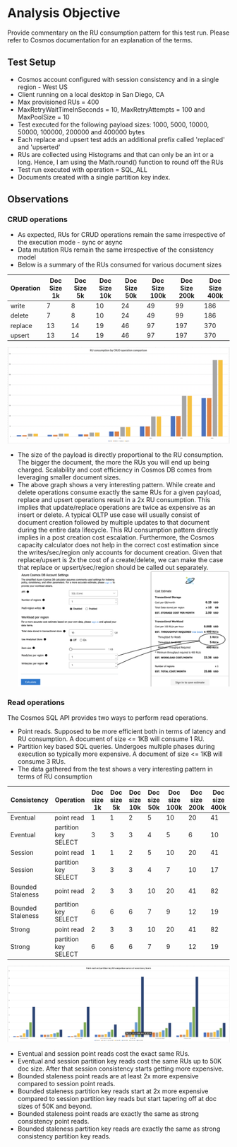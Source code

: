# Analysis Objective
Provide commentary on the RU consumption pattern for this test run. Please refer to Cosmos documentation for an explanation of the terms.

## Test Setup
- Cosmos account configured with session consistency and in a single region - West US
- Client running on a local desktop in San Diego, CA
- Max provisioned RUs = 400
- MaxRetryWaitTimeInSeconds = 10, MaxRetryAttempts = 100 and MaxPoolSize = 10
- Test executed for the following payload sizes: 1000, 5000, 10000, 50000, 100000, 200000 and 400000 bytes
- Each replace and upsert test adds an additional prefix called 'replaced' and 'upserted'
- RUs are collected using Histograms and that can only be an int or a long. Hence, I am using the Math.round() function to round off the RUs
- Test run executed with operation = SQL_ALL 
- Documents created with a single partition key index.

## Observations

### CRUD operations
- As expected, RUs for CRUD operations remain the same irrespective of the execution mode - sync or async
- Data mutation RUs remain the same irrespective of the consistency model 
- Below is a summary of the RUs consumed for various document sizes

| Operation | Doc Size 1k | Doc Size 5k | Doc Size 10k | Doc Size 50k | Doc Size 100k | Doc Size 200k | Doc Size 400k |
| --- | --- | --- | --- | --- | --- | --- | --- |
| write | 7 | 8 | 10 | 24 | 49 | 99 | 186 |
| delete | 7 | 8 | 10 | 24 | 49 | 99 | 186 |
| replace | 13 | 14 | 19 | 46 | 97 | 197 | 370 |
| upsert | 13 | 14 | 19 | 46 | 97 | 197 | 370 |

![CRUD operations RU consumption](RU%20consumption%20by%20CRUD%20op.png)

- The size of the payload is directly proportional to the RU consumption. The bigger the document, the more the RUs you will end up being charged. Scalability and cost efficiency in Cosmos DB comes from leveraging smaller document sizes. 
- The above graph shows a very interesting pattern. While create and delete operations consume exactly the same RUs for a given payload, replace and upsert operations result in a 2x RU consumption. This implies that update/replace operations are twice as expensive as an insert or delete. A typical OLTP use case will usually consist of document creation followed by multiple updates to that document during the entire data lifecycle. This RU consumption pattern directly implies in a post creation cost escalation.
Furthermore, the Cosmos capacity calculator  does not help in the correct cost estimation since the writes/sec/region only accounts for document creation. Given that replace/upsert is 2x the cost of a create/delete, we can make the case that replace or upsert/sec/region should be called out separately.
 ![Cosmos capacity calculator](Cosmos%20Capacity%20Calculator.png)

### Read operations
The Cosmos SQL API provides two ways to perform read operations.
- Point reads. Supposed to be more efficient both in terms of latency and RU consumption. A document of size <= 1KB will consume 1 RU. 
- Partition key based SQL queries. Undergoes multiple phases during execution so typically more expensive. A document of size <= 1KB will consume 3 RUs.
- The data gathered from the test shows a very interesting pattern in terms of RU consumption

| Consistency | Operation | Doc size 1k | Doc size 5k | Doc size 10k | Doc size 50k | Doc size 100k | Doc size 200k | Doc size 400k |
| --- | --- | --- | --- | --- | --- | --- | --- | --- |
| Eventual | point read | 1 | 1 | 2 | 5 | 10 | 20 | 41 |
| Eventual | partition key SELECT | 3 | 3 | 3 | 4 | 5 | 6 | 10 |
| Session | point read | 1 | 1 | 2 | 5 | 10 | 20 | 41 |
| Session | partition key SELECT | 3 | 3 | 3 | 4 | 7 | 10 | 17 |
| Bounded Staleness | point read | 2 | 3 | 3 | 10 | 20 | 41 | 82 |
| Bounded Staleness | partition key SELECT | 6 | 6 | 6 | 7 | 9 | 12 | 19 |
| Strong | point read | 2 | 3 | 3 | 10 | 20 | 41 | 82 |
| Strong | partition key SELECT | 6 | 6 | 6 | 7 | 9 | 12 | 19 |

![Point read vs partition key RU consumption across all consistency levels](Point%20read%20and%20partition%20key%20RU%20comparison.png)

- Eventual and session point reads cost the exact same RUs.
- Eventual and session partition key reads cost the same RUs up to 50K doc size. After that session consistency starts getting more expensive.
- Bounded staleness point reads are at least 2x more expensive compared to session point reads.
- Bounded staleness partition key reads start at 2x more expensive compared to session partition key reads but start tapering off at doc sizes of 50K and beyond.
- Bounded staleness point reads are exactly the same as strong consistency point reads.
- Bounded staleness partition key reads are exactly the same as strong consistency partition key reads. 
 

  
        



     




